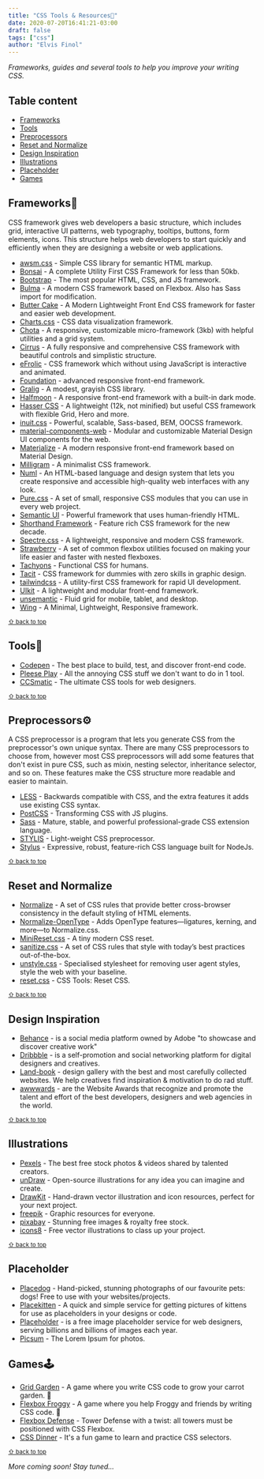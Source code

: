 ```yaml
---
title: "CSS Tools & Resources🌈"
date: 2020-07-20T16:41:21-03:00
draft: false
tags: ["css"]
author: "Elvis Finol"
---
```


*Frameworks, guides and several tools to help you improve your writing CSS.*

## Table content

- [Frameworks](#frameworks)
- [Tools](#tools)
- [Preprocessors](#preprocessors)
- [Reset and Normalize](#reset-and-normalize)
- [Design Inspiration](#design-inspiration)
- [Illustrations](#illustrations)
- [Placeholder](#placeholder)
- [Games](#games)

## Frameworks🎨

CSS framework gives web developers a basic structure, which includes grid, interactive UI patterns, web typography, tooltips, buttons, form elements, icons. This structure helps web developers to start quickly and efficiently when they are designing a website or web applications.

* [awsm.css](https://igoradamenko.github.io/awsm.css/) - Simple CSS library for semantic HTML markup.
* [Bonsai](https://www.bonsaicss.com/) - A complete Utility First CSS Framework for less than 50kb.
* [Bootstrap](https://getbootstrap.com/) - The most popular HTML, CSS, and JS framework.
* [Bulma](http://bulma.io/) - A modern CSS framework based on Flexbox. Also has Sass import for modification.
* [Butter Cake](http://getbuttercake.com/) - A Modern Lightweight Front End CSS framework for faster and easier web development.
* [Charts.css](https://chartscss.org/) - CSS data visualization framework.
* [Chota](https://jenil.github.io/chota/) - A responsive, customizable micro-framework (3kb) with helpful utilities and a grid system.
* [Cirrus](https://spiderpig86.github.io/Cirrus/) - A fully responsive and comprehensive CSS framework with beautiful controls and simplistic structure.
* [eFrolic](https://efraa.github.io/eFrolic/) - CSS framework which without using JavaScript is interactive and animated.
* [Foundation](http://foundation.zurb.com/) - advanced responsive front-end framework.
* [Gralig](http://gralig.com/) - A modest, grayish CSS library.
* [Halfmoon](https://www.gethalfmoon.com/) - A responsive front-end framework with a built-in dark mode.
* [Hasser CSS](https://github.com/HeavenMercy/HasserCSS) - A lightweight (12k, not minified) but useful CSS framework with flexible Grid, Hero and more.
* [inuit.css](http://inuitcss.com/) - Powerful, scalable, Sass-based, BEM, OOCSS framework.
* [material-components-web](https://github.com/material-components/material-components-web) - Modular and customizable Material Design UI components for the web.
* [Materialize](http://materializecss.com/) - A modern responsive front-end framework based on Material Design.
* [Milligram](http://milligram.io) - A minimalist CSS framework.
* [Numl](https://numl.design) - An HTML-based language and design system that lets you create responsive and accessible high-quality web interfaces with any look.
* [Pure.css](http://purecss.io/) - A set of small, responsive CSS modules that you can use in every web project.
* [Semantic UI](http://semantic-ui.com/) - Powerful framework that uses human-friendly HTML.
* [Shorthand Framework](https://github.com/shorthandcss/shorthand) - Feature rich CSS framework for the new decade.
* [Spectre.css](https://picturepan2.github.io/spectre/index.html) - A lightweight, responsive and modern CSS framework.
* [Strawberry](https://github.com/jfet97/strawberry) - A set of common flexbox utilities focused on making your life easier and faster with nested flexboxes.
* [Tachyons](http://tachyons.io/) - Functional CSS for humans.
* [Tacit](https://yegor256.github.io/tacit/) - CSS framework for dummies with zero skills in graphic design.
* [tailwindcss](https://github.com/tailwindcss/tailwindcss) - A utility-first CSS framework for rapid UI development.
* [UIkit](http://getuikit.com/) - A lightweight and modular front-end framework.
* [unsemantic](http://unsemantic.com/) - Fluid grid for mobile, tablet, and desktop.
* [Wing](https://kbrsh.github.io/wing/) - A Minimal, Lightweight, Responsive framework.

<sub>[⇧ back to top](#table-content)</sub>


## Tools🔧

- [Codepen](https://codepen.io/) - The best place to build, test, and discover front-end code.
- [Pleese Play](http://pleeease.io/play/) - All the annoying CSS stuff we don't want to do in 1 tool.
- [CCSmatic](https://www.cssmatic.com/) - The ultimate CSS tools for web designers.

<sub>[⇧ back to top](#table-content)</sub>


## Preprocessors⚙️

A CSS preprocessor is a program that lets you generate CSS from the preprocessor's own unique syntax. There are many CSS preprocessors to choose from, however most CSS preprocessors will add some features that don't exist in pure CSS, such as mixin, nesting selector, inheritance selector, and so on. These features make the CSS structure more readable and easier to maintain.

* [LESS](https://github.com/less/less.js) - Backwards compatible with CSS, and the extra features it adds use existing CSS syntax.
* [PostCSS](https://github.com/postcss/postcss) - Transforming CSS with JS plugins.
* [Sass](https://github.com/sass/sass) - Mature, stable, and powerful professional-grade CSS extension language.
* [STYLIS](https://github.com/thysultan/stylis.js) - Light-weight CSS preprocessor.
* [Stylus](http://learnboost.github.io/stylus/) - Expressive, robust, feature-rich CSS language built for NodeJs.

<sub>[⇧ back to top](#table-content)</sub>


## Reset and Normalize

- [Normalize](https://github.com/necolas/normalize.css) - A set of CSS rules that provide better cross-browser consistency in the default styling of HTML elements.
- [Normalize-OpenType](https://github.com/kennethormandy/normalize-opentype.css) - Adds OpenType features—ligatures, kerning, and more—to Normalize.css.
- [MiniReset.css](https://github.com/jgthms/minireset.css) - A tiny modern CSS reset.
- [sanitize.css](https://github.com/jonathantneal/sanitize.css/) - A set of CSS rules that style with today’s best practices out-of-the-box.
- [unstyle.css](https://github.com/Martin-Pitt/css-unstyle) - Specialised stylesheet for removing user agent styles, style the web with your baseline.
- [reset.css](https://meyerweb.com/eric/tools/css/reset/) - CSS Tools: Reset CSS.

<sub>[⇧ back to top](#table-content)</sub>

## Design Inspiration

- [Behance](https://www.behance.net/) - is a social media platform owned by Adobe "to showcase and discover creative work"
- [Dribbble](https://dribbble.com/) - is a self-promotion and social networking platform for digital designers and creatives.
- [Land-book](https://land-book.com/) - design gallery with the best and most carefully collected websites. We help creatives find inspiration & motivation to do rad stuff.
- [awwwards](https://www.awwwards.com/) - are the Website Awards that recognize and promote the talent and effort of the best developers, designers and web agencies in the world.

<sub>[⇧ back to top](#table-content)</sub>

## Illustrations

- [Pexels](https://www.pexels.com/?locale=en-us) - The best free stock photos & videos shared by talented creators.
- [unDraw](https://undraw.co/illustrations) - Open-source illustrations for any idea you can imagine and create.
- [DrawKit](https://www.drawkit.io/) - Hand-drawn vector illustration and icon resources, perfect for your next project.
- [freepik](https://www.freepik.com/) - Graphic resources for everyone.
- [pixabay](https://pixabay.com/) - Stunning free images & royalty free stock.
- [icons8](https://icons8.com/illustrations) - Free vector illustrations to class up your project.

<sub>[⇧ back to top](#table-content)</sub>

## Placeholder
- [Placedog](https://placedog.net/) - Hand-picked, stunning photographs of our favourite pets: dogs!
Free to use with your websites/projects.
- [Placekitten](https://placekitten.com/) - A quick and simple service for getting pictures of kittens for use as placeholders in your designs or code.
- [Placeholder](https://placeholder.com/) - is a free image placeholder service for web designers, serving billions and billions of images each year.
- [Picsum](https://picsum.photos/) - The Lorem Ipsum for photos.

## Games🕹️

- [Grid Garden](https://cssgridgarden.com/#es) - A game where you write CSS code to grow your carrot garden. 🥕
- [Flexbox Froggy](https://flexboxfroggy.com/) - A game where you help Froggy and friends by writing CSS code. 🐸
- [Flexbox Defense](http://www.flexboxdefense.com/) - Tower Defense with a twist: all towers must be positioned with CSS Flexbox.
- [CSS Dinner](https://flukeout.github.io/) - It's a fun game to learn and practice CSS selectors.

<sub>[⇧ back to top](#table-content)</sub>


*More coming soon! Stay tuned...*
